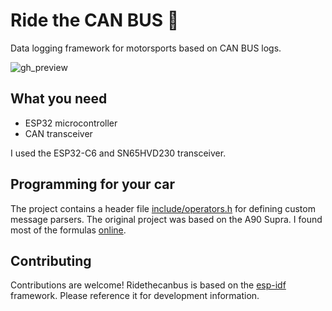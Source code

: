 # Ride the CAN BUS 🚌

Data logging framework for motorsports based on CAN BUS logs.

![gh_preview](https://github.com/user-attachments/assets/a003a675-0640-4710-9c1d-1a5abd53c6a0)


## What you need

- ESP32 microcontroller
- CAN transceiver

I used the ESP32-C6 and SN65HVD230 transceiver.

## Programming for your car

The project contains a header file [include/operators.h](include/operators.h) for defining custom message parsers. The original project was based on the A90 Supra. I found most of the formulas [online](https://thesecretingredient.neocities.org/bmw/can/g29/).

## Contributing

Contributions are welcome! Ridethecanbus is based on the [esp-idf](https://github.com/espressif/esp-idf) framework. Please reference it for development information.
